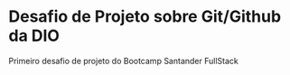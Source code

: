 # Desafio de Projeto sobre Git/Github da DIO
Primeiro desafio de projeto do Bootcamp Santander FullStack 
